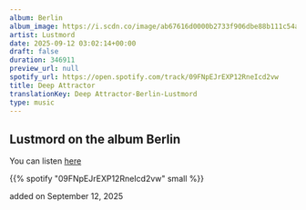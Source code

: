 ```yaml
---
album: Berlin
album_image: https://i.scdn.co/image/ab67616d0000b2733f906dbe88b111c54a8a3603
artist: Lustmord
date: 2025-09-12 03:02:14+00:00
draft: false
duration: 346911
preview_url: null
spotify_url: https://open.spotify.com/track/09FNpEJrEXP12RneIcd2vw
title: Deep Attractor
translationKey: Deep Attractor-Berlin-Lustmord
type: music
---
```



## Lustmord on the album Berlin

You can listen [here](https://open.spotify.com/track/09FNpEJrEXP12RneIcd2vw)

{{% spotify "09FNpEJrEXP12RneIcd2vw" small %}}

added on September 12, 2025